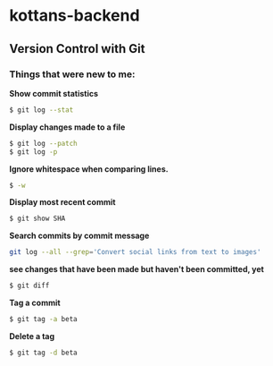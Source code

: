 # kottans-backend

## Version Control with Git
### Things that were new to me:

**Show commit statistics**
```sh
$ git log --stat
```

**Display changes made to a file**
```sh
$ git log --patch
$ git log -p
```
**Ignore whitespace when comparing lines.**
```sh
$ -w
```
**Display most recent commit**
```sh
$ git show SHA
```

**Search commits by commit message**
```sh
git log --all --grep='Convert social links from text to images'
```

**see changes that have been made but haven't been committed, yet**
```sh
$ git diff
```

**Tag a commit**
```sh
$ git tag -a beta
```
**Delete a tag**
```sh
$ git tag -d beta
```

